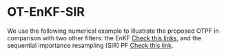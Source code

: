 # OT-EnKF-SIR
We use the following numerical example to illustrate the proposed OTPF in comparison with two other filters: the EnKF [Check this links](https://www.proquest.com/docview/804616304?pq-origsite=gscholar&fromopenview=true), and  the sequential importance resampling (SIR) PF [Check this link](https://warwick.ac.uk/fac/sci/statistics/staff/academic-research/johansen/publications/dj11.pdf).
